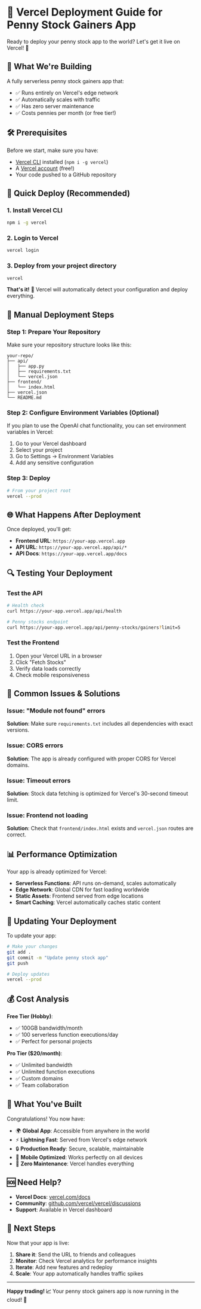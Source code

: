 # 🚀 Vercel Deployment Guide for Penny Stock Gainers App

Ready to deploy your penny stock app to the world? Let's get it live on Vercel! 🎉

## 🎯 What We're Building

A fully serverless penny stock gainers app that:
- ✅ Runs entirely on Vercel's edge network
- ✅ Automatically scales with traffic
- ✅ Has zero server maintenance
- ✅ Costs pennies per month (or free tier!)

## 🛠️ Prerequisites

Before we start, make sure you have:
- [Vercel CLI](https://vercel.com/cli) installed (`npm i -g vercel`)
- A [Vercel account](https://vercel.com/signup) (free!)
- Your code pushed to a GitHub repository

## 🚀 Quick Deploy (Recommended)

### 1. Install Vercel CLI
```bash
npm i -g vercel
```

### 2. Login to Vercel
```bash
vercel login
```

### 3. Deploy from your project directory
```bash
vercel
```

**That's it!** 🎉 Vercel will automatically detect your configuration and deploy everything.

## 🔧 Manual Deployment Steps

### Step 1: Prepare Your Repository

Make sure your repository structure looks like this:
```
your-repo/
├── api/
│   ├── app.py
│   ├── requirements.txt
│   └── vercel.json
├── frontend/
│   └── index.html
├── vercel.json
└── README.md
```

### Step 2: Configure Environment Variables (Optional)

If you plan to use the OpenAI chat functionality, you can set environment variables in Vercel:

1. Go to your Vercel dashboard
2. Select your project
3. Go to Settings → Environment Variables
4. Add any sensitive configuration

### Step 3: Deploy

```bash
# From your project root
vercel --prod
```

## 🌐 What Happens After Deployment

Once deployed, you'll get:
- **Frontend URL**: `https://your-app.vercel.app`
- **API URL**: `https://your-app.vercel.app/api/*`
- **API Docs**: `https://your-app.vercel.app/docs`

## 🔍 Testing Your Deployment

### Test the API
```bash
# Health check
curl https://your-app.vercel.app/api/health

# Penny stocks endpoint
curl https://your-app.vercel.app/api/penny-stocks/gainers?limit=5
```

### Test the Frontend
1. Open your Vercel URL in a browser
2. Click "Fetch Stocks" 
3. Verify data loads correctly
4. Check mobile responsiveness

## 🚨 Common Issues & Solutions

### Issue: "Module not found" errors
**Solution**: Make sure `requirements.txt` includes all dependencies with exact versions.

### Issue: CORS errors
**Solution**: The app is already configured with proper CORS for Vercel domains.

### Issue: Timeout errors
**Solution**: Stock data fetching is optimized for Vercel's 30-second timeout limit.

### Issue: Frontend not loading
**Solution**: Check that `frontend/index.html` exists and `vercel.json` routes are correct.

## 📊 Performance Optimization

Your app is already optimized for Vercel:
- **Serverless Functions**: API runs on-demand, scales automatically
- **Edge Network**: Global CDN for fast loading worldwide
- **Static Assets**: Frontend served from edge locations
- **Smart Caching**: Vercel automatically caches static content

## 🔄 Updating Your Deployment

To update your app:
```bash
# Make your changes
git add .
git commit -m "Update penny stock app"
git push

# Deploy updates
vercel --prod
```

## 💰 Cost Analysis

**Free Tier (Hobby)**:
- ✅ 100GB bandwidth/month
- ✅ 100 serverless function executions/day
- ✅ Perfect for personal projects

**Pro Tier ($20/month)**:
- ✅ Unlimited bandwidth
- ✅ Unlimited function executions
- ✅ Custom domains
- ✅ Team collaboration

## 🎉 What You've Built

Congratulations! You now have:
- 🌍 **Global App**: Accessible from anywhere in the world
- ⚡ **Lightning Fast**: Served from Vercel's edge network
- 🔒 **Production Ready**: Secure, scalable, maintainable
- 📱 **Mobile Optimized**: Works perfectly on all devices
- 🚀 **Zero Maintenance**: Vercel handles everything

## 🆘 Need Help?

- **Vercel Docs**: [vercel.com/docs](https://vercel.com/docs)
- **Community**: [github.com/vercel/vercel/discussions](https://github.com/vercel/vercel/discussions)
- **Support**: Available in Vercel dashboard

## 🎯 Next Steps

Now that your app is live:
1. **Share it**: Send the URL to friends and colleagues
2. **Monitor**: Check Vercel analytics for performance insights
3. **Iterate**: Add new features and redeploy
4. **Scale**: Your app automatically handles traffic spikes

---

**Happy trading! 📈** Your penny stock gainers app is now running in the cloud! 🚀
